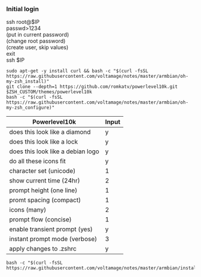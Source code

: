### Initial login
ssh root@$IP  
passwd>1234  
(put in current password)  
(change root password)  
(create user, skip values)  
exit  
ssh $IP  
```
sudo apt-get -y install curl && bash -c "$(curl -fsSL https://raw.githubusercontent.com/voltamage/notes/master/armbian/oh-my-zsh_install)"
git clone --depth=1 https://github.com/romkatv/powerlevel10k.git $ZSH_CUSTOM/themes/powerlevel10k
bash -c "$(curl -fsSL https://raw.githubusercontent.com/voltamage/notes/master/armbian/oh-my-zsh_configure)"
```
Powerlevel10k | Input
--------------|------
does this look like a diamond|y
does this look like a lock|y
does this look like a debian logo|y
do all these icons fit|y
character set (unicode)|1
show current time (24hr)|2
prompt height (one line)|1
promt spacing (compact)|1
icons (many)|2
prompt flow (concise)|1
enable transient prompt (yes)|y
instant prompt mode (verbose)|3
apply changes to .zshrc|y
```
bash -c "$(curl -fsSL https://raw.githubusercontent.com/voltamage/notes/master/armbian/install)"
```
